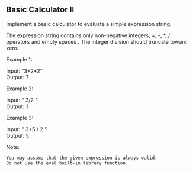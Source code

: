 ## Basic Calculator II

Implement a basic calculator to evaluate a simple expression string.

The expression string contains only non-negative integers, +, -, *, / operators and empty spaces . The integer division should truncate toward zero.

Example 1:

Input: "3+2*2"  
Output: 7

Example 2:

Input: " 3/2 "  
Output: 1

Example 3:

Input: " 3+5 / 2 "  
Output: 5

Note:

    You may assume that the given expression is always valid.
    Do not use the eval built-in library function.
